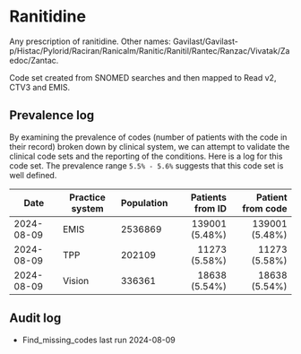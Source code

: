# Ranitidine

Any prescription of ranitidine. Other names: Gavilast/Gavilast-p/Histac/Pylorid/Raciran/Ranicalm/Ranitic/Ranitil/Rantec/Ranzac/Vivatak/Zaedoc/Zantac.

Code set created from SNOMED searches and then mapped to Read v2, CTV3 and EMIS.

## Prevalence log

By examining the prevalence of codes (number of patients with the code in their record) broken down by clinical system, we can attempt to validate the clinical code sets and the reporting of the conditions. Here is a log for this code set. The prevalence range `5.5% - 5.6%` suggests that this code set is well defined.

| Date       | Practice system | Population | Patients from ID | Patient from code |
| ---------- | --------------- | ---------- | ---------------: | ----------------: |
| 2024-08-09 | EMIS            | 2536869    |   139001 (5.48%) |    139001 (5.48%) |
| 2024-08-09 | TPP             | 202109     |    11273 (5.58%) |     11273 (5.58%) |
| 2024-08-09 | Vision          | 336361     |    18638 (5.54%) |     18638 (5.54%) |

## Audit log

- Find_missing_codes last run 2024-08-09
